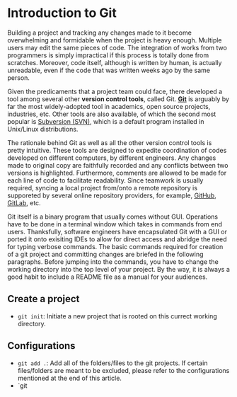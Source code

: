 # Introduction to Git

Building a project and tracking any changes made to it become overwhelming and formidable when the project is heavy enough. Multiple users may edit the same pieces of code. The integration of works from two programmers is simply impractical if this process is totally done from scratches. Moreover, code itself, although is written by human, is actually unreadable, even if the code that was written weeks ago by the same person.

Given the predicaments that a project team could face, there developed a tool among several other **version control tools**, called Git. [**Git**](https://git-scm.com/) is arguably by far the most widely-adopted tool in academics, open source projects, industries, etc. Other tools are also available, of which the second most popular is [Subversion (SVN)](https://subversion.apache.org/), which is a default program installed in Unix/Linux distributions.

The rationale behind Git as well as all the other version control tools is pretty intuitive. These tools are designed to expedite coordination of codes developed on different computers, by different engineers. Any changes made to original copy are faithfully recorded and any conflicts between two versions is highlighted. Furthermore, comments are allowed to be made for each line of code to facilitate readability. Since teamwork is usually required, syncing a local project from/onto a remote repository is supporeted by several online repository providers, for example, [GitHub](https://github.com/), [GitLab](https://about.gitlab.com/), etc.

Git itself is a binary program that usually comes without GUI. Operations have to be done in a terminal window which takes in commands from end users. Thanksfully, software engineers have encapsulated Git with a GUI or ported it onto exisiting IDEs to allow for direct access and abridge the need for typing verbose commands. The basic commands required for creation of a git project and committing changes are briefed in the following paragraphs. Before jumping into the commands, you have to change the working directory into the top level of your project. By the way, it is always a good habit to include a README file as a manual for your audiences.

## Create a project

- `git init`: Initiate a new project that is rooted on this currect working directory.

## Configurations

- `git add .`: Add all of the folders/files to the git projects. If certain files/folders are meant to be excluded, please refer to the configurations mentioned at the end of this article.
- `git 
